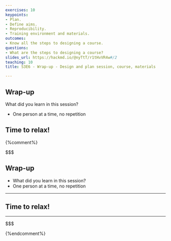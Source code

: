 ```yaml
---
exercises: 10
keypoints:
- Plan.
- Define aims.
- Reproducibility.
- Training environment and materials.
outcomes:
- Know all the steps to designing a course.
questions:
- What are the steps to designing a course?
slides_url: https://hackmd.io/@nyTtT/r1tHvVR4w#/2
teaching: 10
title: S3E6 - Wrap-up - Design and plan session, course, materials

---
```


## Wrap-up

What did you learn in this session?
- One person at a time, no repetition


## Time to relax!

{%comment%}


$$$
## Wrap-up

- What did you learn in this session?
- One person at a time, no repetition

---

## Time to relax!

---
$$$


{%endcomment%}


